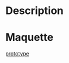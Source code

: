 # Description

# Maquette
[prototype ](https://www.figma.com/file/tL5iwQy9O8cHAwObW5kJq9/Untitled?node-id=540%3A4&t=4R8FqC78O63EWUuF-0) 